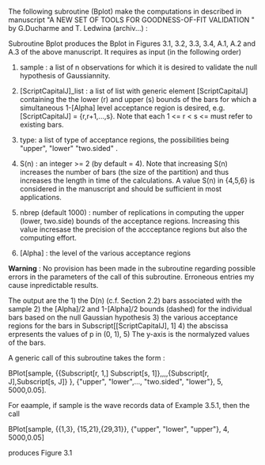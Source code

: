 The following subroutine (Bplot) make the computations in described in  manuscript 
"A NEW SET OF TOOLS FOR GOODNESS-OF-FIT VALIDATION " by G.Ducharme and T. Ledwina (archiv...) :

Subroutine Bplot produces the Bplot in Figures 3.1, 3.2, 3.3, 3.4, A.1, A.2 and A.3 of the above manuscript.
It requires as input  (in the following order)
	
 1) sample : a list of n observations for which it is desired to validate the null hypothesis of Gaussiannity.
	
 2) \[ScriptCapitalJ]_list : a list of list with generic element \[ScriptCapitalJ] containing the the lower (r)
    and upper (s) bounds of the bars for which a simultaneous 1-\[Alpha] level acceptance region is desired, e.g.
     \[ScriptCapitalJ] = {r,r+1,...,s}. Note that each 1 <=  r < s <=  must refer to existing bars.  

 3) type: a list of type of acceptance regions, the possibilities being "upper", "lower" "two.sided" . 

 4) S(n) : an integer >= 2 (by default = 4). Note that increasing S(n) increases the number of bars (the size of the partition) and thus
    increases the length in time of the calculations. A value S(n) in {4,5,6} is considered in the manuscript and should 
    be sufficient in most applications.

 5) nbrep (default 1000) :  number of replications in computing the upper (lower, two.side) bounds of the acceptance regions. 
   Increasing this value incresase the precision of the accceptance regions but also the computing effort.

6) \[Alpha] : the level of the various acceptance regions

**Warning** : No provision has been made in the subroutine regarding possible errors in the parameters of the call of this subroutine. 
Erroneous entries my cause inpredictable results. 

The output are the 
	1)  the D(n) (c.f. Section 2.2) bars associated with the sample
	2) the \[Alpha]/2 and 1-\[Alpha]/2 bounds (dashed) for the  individual bars based on the null Gaussian hypothesis
	3) the various acceptance regions for the bars in Subscript[\[ScriptCapitalJ], 1]
	4) the abscissa erpresents the values of p in (0, 1), 
	5) The y-axis is the normalyzed values of the bars.

A generic call of this subroutine takes the form :

BPlot[sample, {{Subscript[r, 1,] Subscript[s, 1]},,,,{Subscript[r, J],Subscript[s, J]} }, {"upper", "lower",..., "two.sided", "lower"}, 5, 5000,0.05].

For eaample, if sample is the wave records data of Example 3.5.1, then the call

BPlot[sample, {{1,3}, {15,21},{29,31}}, {"upper", "lower", "upper"}, 4, 5000,0.05]

produces Figure 3.1
